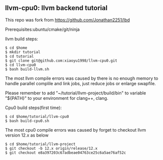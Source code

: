 ## llvm-cpu0: llvm backend tutorial
This repo was fork from https://github.com/Jonathan2251/lbd

Prerequisites:ubuntu/cmake/git/ninja

llvm build steps:
```
$ cd $home
$ mkdir tutorial
$ cd tutorial
$ git clone git@github.com:xiaoyu1998/llvm-cpu0.git
$ cd llvm-cpu0
$ bash build-llvm.sh
```
The most llvm compile errors was caused by there is no enough memory to handle parallel complile and link jobs, just reduce jobs or enlarge swapfile.


Please remember to add "~/tutorial/llvm-project/build/bin" to variable "${PATH}" to your environment for clang++, clang.

Cpu0 build steps(first time):
```
$ cd $home/tutorial/llvm-cpu0
$ bash build-cpu0.sh
```

The most cpu0 compile errors was caused by forget to checkout llvm version 12.x as below
```
$ cd $home/tutorial/llvm-project
$ git checkout -b 12.x origin/release/12.x
$ git checkout e8a397203c67adbeae04763ce25c6a5ae76af52c
```
